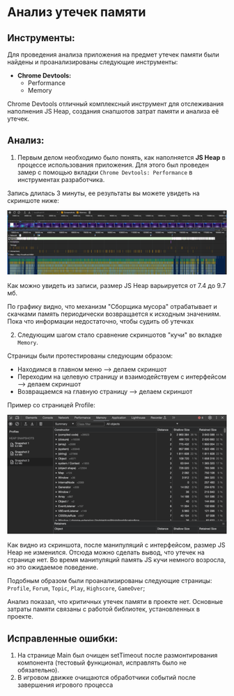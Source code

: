 # Анализ утечек памяти

## Инструменты:

Для проведения анализа приложения на предмет утечек памяти были найдены и проанализированы следующие инструменты:
- **Chrome Devtools:**
  - Performance
  - Memory

Chrome Devtools отличный комплексный инструмент для отслеживания наполнения JS Heap, создания снапшотов затрат памяти и анализа её утечек.

## Анализ:

1) Первым делом необходимо было понять, как наполняется **JS Heap** в процессе использования приложения.
Для этого был проведен замер с помощью вкладки `Chrome Devtools: Performance` в инструментах разработчика.

Запись длилась 3 минуты, ее результаты вы можете увидеть на скриншоте ниже:

![Performance test](./assets/memory-leaks/performance-report-before.png)

Как можно увидеть из записи, размер JS Heap варьируется от 7.4 до 9.7 мб.

По графику видно, что механизм "Сборщика мусора" отрабатывает и скачками память периодически возвращается к исходным значениям. Пока что информации недостаточно, чтобы судить об утечках

2) Следующим шагом стало сравнение скриншотов "кучи" во вкладке `Memory`.

Страницы были протестированы следующим образом:
  - Находимся в главном меню --> делаем скриншот
  - Переходим на целевую страницу и взаимодействуем с интерфейсом --> делаем скриншот
  - Возвращаемся на главную страницу --> делаем скриншот

Пример со страницей Profile: 

![Performance test](./assets/memory-leaks/profile-memory-heap.png)

Как видно из скриншота, после манипуляций с интерфейсом, размер JS Heap не изменился. Отсюда можно сделать вывод, что утечек на странице нет.
Во время манипуляций память JS кучи немного возросла, но это ожидаемое поведение.

Подобным образом были проанализированы следующие страницы: `Profile`, `Forum`, `Topic`, `Play`, `Highscore`, `GameOver`;

Анализ показал, что критичных утечек памяти в проекте нет. Основные затраты памяти связаны с работой библиотек, установленных в проекте.

## Исправленные ошибки:

1. На странице Main был очищен setTimeout после размонтирования компонента (тестовый функционал, исправлять было не обязательно).
2. В игровом движке очищаются обработчики событий после завершения игрового процесса

